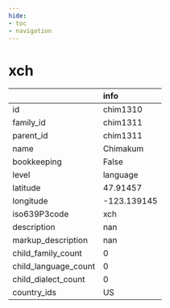 ```yaml
---
hide:
- toc
- navigation
---
```

# xch
|                      | info        |
|:---------------------|:------------|
| id                   | chim1310    |
| family_id            | chim1311    |
| parent_id            | chim1311    |
| name                 | Chimakum    |
| bookkeeping          | False       |
| level                | language    |
| latitude             | 47.91457    |
| longitude            | -123.139145 |
| iso639P3code         | xch         |
| description          | nan         |
| markup_description   | nan         |
| child_family_count   | 0           |
| child_language_count | 0           |
| child_dialect_count  | 0           |
| country_ids          | US          |